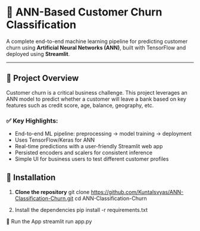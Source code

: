 # 🧠 ANN-Based Customer Churn Classification

A complete end-to-end machine learning pipeline for predicting customer churn using **Artificial Neural Networks (ANN)**, built with TensorFlow and deployed using **Streamlit**.

---

## 📌 Project Overview

Customer churn is a critical business challenge. This project leverages an ANN model to predict whether a customer will leave a bank based on key features such as credit score, age, balance, geography, etc.

### ✅ Key Highlights:
- End-to-end ML pipeline: preprocessing → model training → deployment
- Uses TensorFlow/Keras for ANN
- Real-time predictions with a user-friendly Streamlit web app
- Persisted encoders and scalers for consistent inference
- Simple UI for business users to test different customer profiles

## 🔧 Installation

1. **Clone the repository**
git clone https://github.com/Kuntalsvyas/ANN-Classification-Churn.git
cd ANN-Classification-Churn
   
2. Install the dependencies
pip install -r requirements.txt

🚀 Run the App
streamlit run app.py

